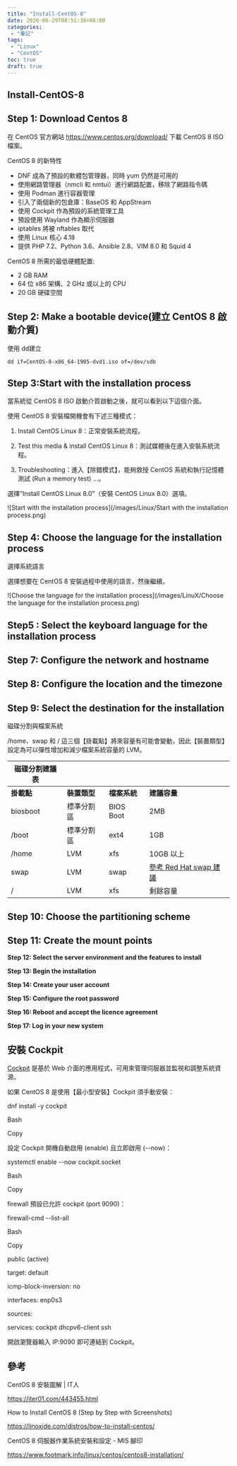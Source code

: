 ```yaml
---
title: "Install-CentOS-8"
date: 2020-06-29T08:51:38+08:00
categories:
 - "筆記"
tags:
 - "Linux"
 - "CentOS"
toc: true
draft: true
---
```


## Install-CentOS-8
<!--more-->


## Step 1: Download Centos 8

在 CentOS 官方網站 https://www.centos.org/download/ 下載 CentOS 8 ISO 檔案。

CentOS 8 的新特性

- DNF 成為了預設的軟體包管理器，同時 yum 仍然是可用的
- 使用網路管理器（nmcli 和 nmtui）進行網路配置，移除了網路指令碼
- 使用 Podman     進行容器管理
- 引入了兩個新的包倉庫：BaseOS 和 AppStream
- 使用     Cockpit 作為預設的系統管理工具
- 預設使用     Wayland 作為顯示伺服器
- iptables 將被 nftables 取代
- 使用 Linux 核心 4.18
- 提供 PHP     7.2、Python 3.6、Ansible 2.8、VIM 8.0 和 Squid 4

CentOS 8 所需的最低硬體配置:

- 2 GB     RAM
- 64 位 x86 架構、2 GHz 或以上的 CPU
- 20 GB 硬碟空間

## Step 2: Make a bootable device(建立 CentOS 8 啟動介質)

使用 dd建立

```
dd if=CentOS-8-x86_64-1905-dvd1.iso of=/dev/sdb
```

## Step 3:Start with the installation process

當系統從 CentOS 8 ISO 啟動介質啟動之後，就可以看到以下這個介面。

使用 CentOS 8 安裝檔開機會有下述三種模式：

1. Install CentOS Linux 8：正常安裝系統流程。

2. Test this media & install CentOS Linux 8：測試媒體後在進入安裝系統流程。

3. Troubleshooting：進入【除錯模式】，能夠救授 CentOS 系統和執行記憶體測試 (Run a memory test) ...。

選擇“Install CentOS Linux 8.0”（安裝 CentOS Linux 8.0）選項。

![Start with the installation process](/images/Linux/Start with the installation process.png)



## Step 4: Choose the language for the installation process

 選擇系統語言

選擇想要在 CentOS 8 安裝過程中使用的語言，然後繼續。

![Choose the language for the installation process](/images/LinuX/Choose the language for the installation process.png)

## Step5 : Select the keyboard language for the installation process



## Step 7: Configure the network and hostname



## **Step 8: Configure the location and the timezone**





## **Step 9: Select the destination for the installation**

磁碟分割與檔案系統

/home、swap 和 / 這三個【掛載點】將來容量有可能會變動，因此【裝置類型】設定為可以彈性增加和減少檔案系統容量的 LVM。

| 磁碟分割建議表 |              |              |                                                              |
| -------------- | ------------ | ------------ | ------------------------------------------------------------ |
| **掛載點**     | **裝置類型** | **檔案系統** | **建議容量**                                                 |
| biosboot       | 標準分割區   | BIOS Boot    | 2MB                                                          |
| /boot          | 標準分割區   | ext4         | 1GB                                                          |
| /home          | LVM          | xfs          | 10GB 以上                                                    |
| swap           | LVM          | swap         | [參考 Red Hat swap 建議](https://access.redhat.com/documentation/en-us/red_hat_enterprise_linux/8/html/managing_storage_devices/getting-started-with-swap_managing-storage-devices#recommended-system-swap-space_getting-started-with-swap) |
| /              | LVM          | xfs          | 剩餘容量                                                     |

 





## Step 10: Choose the partitioning scheme



## **Step 11: Create the mount points**





**Step 12: Select the server environment and the features to install**



**Step 13: Begin the installation**



**Step 14: Create your user account**



**Step 15: Configure the root password**



**Step 16: Reboot and accept the licence agreement**



**Step 17: Log in your new system**



## 安裝 Cockpit

[Cockpit](https://cockpit-project.org/) 是基於 Web 介面的應用程式，可用來管理伺服器並監視和調整系統資源。

如果 CentOS 8 是使用【最小型安裝】Cockpit 須手動安裝：

dnf install -y cockpit

Bash

Copy

設定 Cockpit 開機自動啟用 (enable) 且立即啟用 (--now)：

systemctl enable --now cockpit.socket

Bash

Copy

firewall 預設已允許 cockpit (port 9090)：

firewall-cmd --list-all

Bash

Copy

public (active)

 target: default

 icmp-block-inversion: no

 interfaces: enp0s3

 sources:

 services: cockpit dhcpv6-client ssh



開啟瀏覽器輸入 IP:9090 即可連結到 Cockpit。

## 參考

CentOS 8 安裝圖解 | IT人

https://iter01.com/443455.html

How to Install CentOS 8 (Step by Step with Screenshots)

https://linoxide.com/distros/how-to-install-centos/

CentOS 8 伺服器作業系統安裝和設定 - MIS 腳印

https://www.footmark.info/linux/centos/centos8-installation/